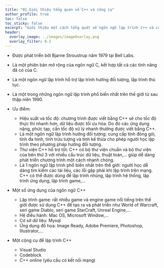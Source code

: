 ```yaml
---
title: "01.Giới thiệu tổng quan về C++ và công cụ"
author_profile: true
toc: false
toc_sticky: false
excerpt: "Giới thiệu một cách tổng quát về ngôn ngữ lập trình C++ và các công cụ cần có khi sử dụng nó."
header:
  overlay_image: ../images/imageOverlay.png
  overlay_filter: 0.3
---
```

- Được phát triển bởi Bjarne Stroustrup năm 1979 tại Bell Labs.
- Là một phiên bản mở rộng của ngôn ngữ C, kết hợp tất cả các tính năng đã có của C.
- Là một ngôn ngữ lập trình hỗ trợ lập trình hướng đối tượng, lập trình thủ tục. 
- Là một trong những ngôn ngữ lập trình phổ biến nhất trên thế giới từ sau thập niên 1990.
- Ưu điểm:
  + Hiệu suất và tốc độ: chương trình được viết bằng C++ sẽ cho tốc độ thực thi nhanh hơn, dữ liệu được tối ưu hóa. Do đó các ứng dụng nặng, phức tạp, cần tốc độ xử lý nhanh thường được viết bằng C++.
  + Là một ngôn ngữ lập trình hướng đối tượng: cung cấp tính đóng gói, tính đa hình, tính trừu tượng và tính kế thừa cho phép người học lập trình theo phương pháp hướng đối tượng.
  + Thư viện C++ hỗ trợ tốt: C++ có bộ thư viện chuẩn và bộ thư viện của bên thứ 3 với nhiều cấu trúc dữ liệu, thuật toán,... giúp dễ dàng phát triển chương trình một cách nhanh chóng.
  + Là 1 ngôn ngữ lập trình phổ biến nhất trên thế giới: người học dễ dàng tìm kiếm các tài liệu, các lỗi gặp phải khi lập trình trên mạng. C++ có thể được dùng để lập trình nhúng, lập trình hệ thống, lập trình ứng dụng,  lập trình game,…

- Một số ứng dụng của ngôn ngữ C++
  + Lập trình game: rất nhiều game và engine game nổi tiếng trên thế giới được sử dụng C++ để tạo ra và phát triển như World of Warcraft, seri game Diablo, seri game StarCraft, Unreal Engine,...
  + Hệ điều hành: Mac OS, Microsoft Window,...
  + Cơ sở dữ liệu: Mysql
  + Ứng dụng đồ họa: Image Ready, Adobe Premiere, Photoshop, Illustrator,...

- Một cộng cụ để lập trình C++
  + Visual Studio
  + Codeblock
  + C++ online (yêu cầu có kết nối mạng)